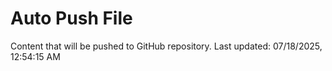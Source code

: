 # Auto Push File

Content that will be pushed to GitHub repository.
Last updated: 07/18/2025, 12:54:15 AM